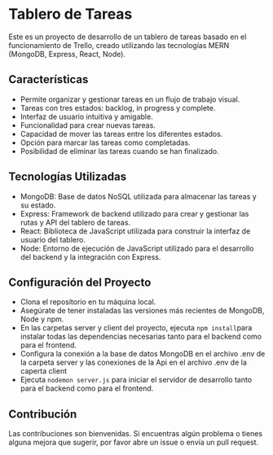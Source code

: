 # Tablero de Tareas

Este es un proyecto de desarrollo de un tablero de tareas basado en el funcionamiento de Trello, creado utilizando las tecnologías MERN (MongoDB, Express, React, Node).

## Características

- Permite organizar y gestionar tareas en un flujo de trabajo visual.
- Tareas con tres estados: backlog, in progress y complete.
- Interfaz de usuario intuitiva y amigable.
- Funcionalidad para crear nuevas tareas.
- Capacidad de mover las tareas entre los diferentes estados.
- Opción para marcar las tareas como completadas.
- Posibilidad de eliminar las tareas cuando se han finalizado.

## Tecnologías Utilizadas

- MongoDB: Base de datos NoSQL utilizada para almacenar las tareas y su estado.
- Express: Framework de backend utilizado para crear y gestionar las rutas y API del tablero de tareas.
- React: Biblioteca de JavaScript utilizada para construir la interfaz de usuario del tablero.
- Node: Entorno de ejecución de JavaScript utilizado para el desarrollo del backend y la integración con Express.

## Configuración del Proyecto

- Clona el repositorio en tu máquina local.
- Asegúrate de tener instaladas las versiones más recientes de MongoDB, Node y npm.
- En las carpetas server y client del proyecto, ejecuta `npm install`para instalar todas las dependencias necesarias tanto para el backend como para el frontend.
- Configura la conexión a la base de datos MongoDB en el archivo .env de la carpeta server y las conexiones de la Api en el archivo .env de la caperta client
- Ejecuta `nodemon server.js` para iniciar el servidor de desarrollo tanto para el backend como para el frontend.

## Contribución

Las contribuciones son bienvenidas. Si encuentras algún problema o tienes alguna mejora que sugerir, por favor abre un issue o envía un pull request.

